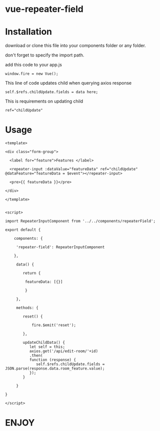 # vue-repeater-field

# Installation
download or clone this file into your components folder or any folder.

don't forget to specify the import path.

add this code to your app.js

      
    window.fire = new Vue();
    
   This line of code updates child when querying axios response
   
    self.$refs.childUpdate.fields = data here;
    
   This is requirements on updating child
   
    ref="childUpdate"


# Usage

    <template>
  
    <div class="form-group">
    
      <label for="feature">Features </label>

      <repeater-input :dataValue="featureData" ref="childUpdate" @dataFeature="featureData = $event"></repeater-input>

      <pre>{{ featureData }}</pre>
  
    </div> 

    </template>


    <script>
  
    import RepeaterInputComponent from '../../components/repeaterField';

    export default {

        components: {

         'repeater-field': RepeaterInputComponent

        },

         data() {

            return {

             featureData: [{}]

             }

         },
         
         methods: {
         
            reset() {
         
                fire.$emit('reset');
         
            },
            
            updateChildData() {
               let self = this;
               axios.get('/api/edit-room/'+id)
               .then(
               function (response) {
                  self.$refs.childUpdate.fields = JSON.parse(response.data.room_feature.value);
               });
            }
         
         }

    }

    </script>




# ENJOY
